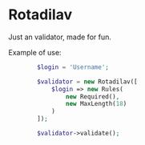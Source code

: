 # Rotadilav
Just an validator, made for fun.

Example of use:

```php
        $login = 'Username';

        $validator = new Rotadilav([
            $login => new Rules(
                new Required(),
                new MaxLength(18)
            )
        ]);

        $validator->validate();
```